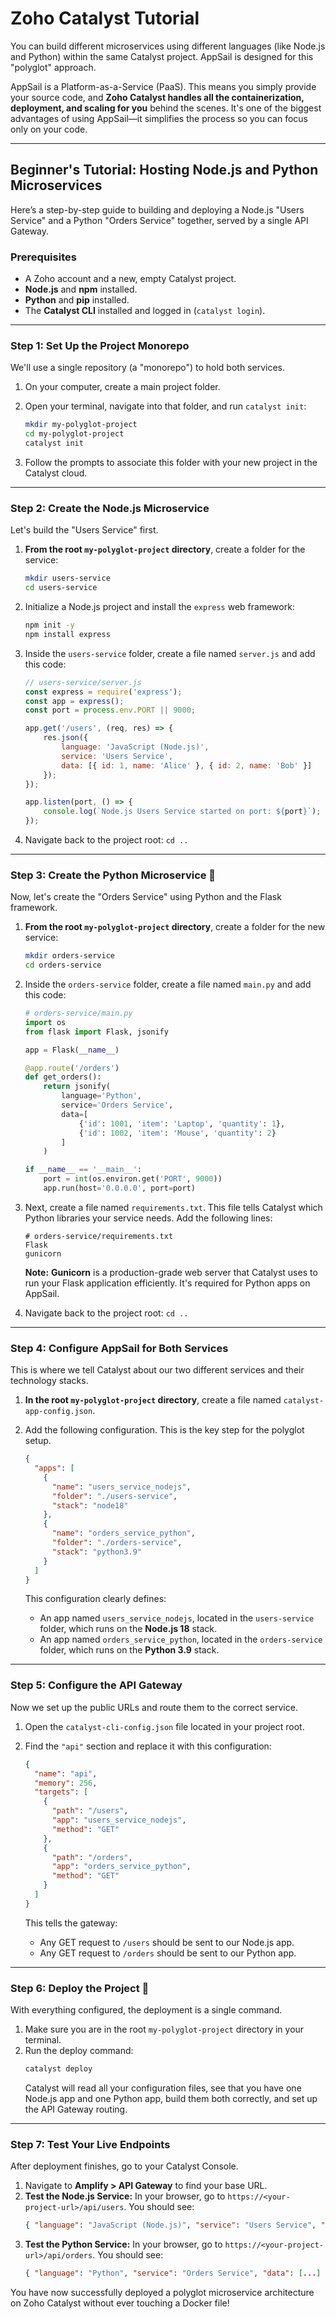 # Zoho Catalyst Tutorial

You can build different microservices using different languages (like Node.js and Python) within the same Catalyst project. AppSail is designed for this "polyglot" approach.

AppSail is a Platform-as-a-Service (PaaS). This means you simply provide your source code, and **Zoho Catalyst handles all the containerization, deployment, and scaling for you** behind the scenes. It's one of the biggest advantages of using AppSail—it simplifies the process so you can focus only on your code.

-----

## Beginner's Tutorial: Hosting Node.js and Python Microservices

Here’s a step-by-step guide to building and deploying a Node.js "Users Service" and a Python "Orders Service" together, served by a single API Gateway.

### Prerequisites

  * A Zoho account and a new, empty Catalyst project.
  * **Node.js** and **npm** installed.
  * **Python** and **pip** installed.
  * The **Catalyst CLI** installed and logged in (`catalyst login`).

-----

### Step 1: Set Up the Project Monorepo

We'll use a single repository (a "monorepo") to hold both services.

1.  On your computer, create a main project folder.

2.  Open your terminal, navigate into that folder, and run `catalyst init`:

    ```bash
    mkdir my-polyglot-project
    cd my-polyglot-project
    catalyst init
    ```

3.  Follow the prompts to associate this folder with your new project in the Catalyst cloud.

-----

### Step 2: Create the Node.js Microservice

Let's build the "Users Service" first.

1.  **From the root `my-polyglot-project` directory**, create a folder for the service:
    ```bash
    mkdir users-service
    cd users-service
    ```
2.  Initialize a Node.js project and install the `express` web framework:
    ```bash
    npm init -y
    npm install express
    ```
3.  Inside the `users-service` folder, create a file named `server.js` and add this code:
    ```javascript
    // users-service/server.js
    const express = require('express');
    const app = express();
    const port = process.env.PORT || 9000;

    app.get('/users', (req, res) => {
        res.json({
            language: 'JavaScript (Node.js)',
            service: 'Users Service',
            data: [{ id: 1, name: 'Alice' }, { id: 2, name: 'Bob' }]
        });
    });

    app.listen(port, () => {
        console.log(`Node.js Users Service started on port: ${port}`);
    });
    ```
4.  Navigate back to the project root: `cd ..`

-----

### Step 3: Create the Python Microservice 🐍

Now, let's create the "Orders Service" using Python and the Flask framework.

1.  **From the root `my-polyglot-project` directory**, create a folder for the new service:

    ```bash
    mkdir orders-service
    cd orders-service
    ```

2.  Inside the `orders-service` folder, create a file named `main.py` and add this code:

    ```python
    # orders-service/main.py
    import os
    from flask import Flask, jsonify

    app = Flask(__name__)

    @app.route('/orders')
    def get_orders():
        return jsonify(
            language='Python',
            service='Orders Service',
            data=[
                {'id': 1001, 'item': 'Laptop', 'quantity': 1},
                {'id': 1002, 'item': 'Mouse', 'quantity': 2}
            ]
        )

    if __name__ == '__main__':
        port = int(os.environ.get('PORT', 9000))
        app.run(host='0.0.0.0', port=port)
    ```

3.  Next, create a file named `requirements.txt`. This file tells Catalyst which Python libraries your service needs. Add the following lines:

    ```text
    # orders-service/requirements.txt
    Flask
    gunicorn
    ```

    **Note:** **Gunicorn** is a production-grade web server that Catalyst uses to run your Flask application efficiently. It's required for Python apps on AppSail.

4.  Navigate back to the project root: `cd ..`

-----

### Step 4: Configure AppSail for Both Services

This is where we tell Catalyst about our two different services and their technology stacks.

1.  **In the root `my-polyglot-project` directory**, create a file named `catalyst-app-config.json`.

2.  Add the following configuration. This is the key step for the polyglot setup.

    ```json
    {
      "apps": [
        {
          "name": "users_service_nodejs",
          "folder": "./users-service",
          "stack": "node18"
        },
        {
          "name": "orders_service_python",
          "folder": "./orders-service",
          "stack": "python3.9"
        }
      ]
    }
    ```

    This configuration clearly defines:

      * An app named `users_service_nodejs`, located in the `users-service` folder, which runs on the **Node.js 18** stack.
      * An app named `orders_service_python`, located in the `orders-service` folder, which runs on the **Python 3.9** stack.

-----

### Step 5: Configure the API Gateway

Now we set up the public URLs and route them to the correct service.

1.  Open the `catalyst-cli-config.json` file located in your project root.

2.  Find the `"api"` section and replace it with this configuration:

    ```json
    {
      "name": "api",
      "memory": 256,
      "targets": [
        {
          "path": "/users",
          "app": "users_service_nodejs",
          "method": "GET"
        },
        {
          "path": "/orders",
          "app": "orders_service_python",
          "method": "GET"
        }
      ]
    }
    ```

    This tells the gateway:

      * Any GET request to `/users` should be sent to our Node.js app.
      * Any GET request to `/orders` should be sent to our Python app.

-----

### Step 6: Deploy the Project 🚀

With everything configured, the deployment is a single command.

1.  Make sure you are in the root `my-polyglot-project` directory in your terminal.
2.  Run the deploy command:
    ```bash
    catalyst deploy
    ```
    Catalyst will read all your configuration files, see that you have one Node.js app and one Python app, build them both correctly, and set up the API Gateway routing.

-----

### Step 7: Test Your Live Endpoints

After deployment finishes, go to your Catalyst Console.

1.  Navigate to **Amplify \> API Gateway** to find your base URL.
2.  **Test the Node.js Service:**
    In your browser, go to `https://<your-project-url>/api/users`. You should see:
    ```json
    { "language": "JavaScript (Node.js)", "service": "Users Service", "data": [...] }
    ```
3.  **Test the Python Service:**
    In your browser, go to `https://<your-project-url>/api/orders`. You should see:
    ```json
    { "language": "Python", "service": "Orders Service", "data": [...] }
    ```

You have now successfully deployed a polyglot microservice architecture on Zoho Catalyst without ever touching a Docker file\!